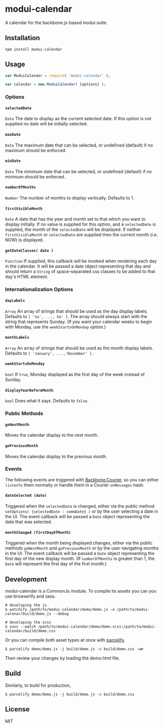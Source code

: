 # modui-calendar

A calendar for the backbone.js-based modui suite.

## Installation

```
npm install modui-calendar
```

## Usage

```javascript
var ModuiCalendar = require( 'modui-calendar' );

var calendar = new ModuiCalendar( [options] );
```

### Options

#### `selectedDate`

`Date` The date to display as the current selected date. If this option is not supplied no date will be initially selected.

#### `maxDate`

`Date` The maximum date that can be selected, or undefined (default) if no maximum should be enforced.

#### `minDate`

`Date` The minimum date that can be selected, or undefined (default) if no minimum should be enforced.

#### `numberOfMonths`

`Number` The number of months to display vertically. Defaults to 1.

#### `firstVisibleMonth`

`Date` A date that has the year and month set to that which you want to display initially. If no value is supplied for this option, and a `selectedDate` is supplied, the month of the `selectedDate` will be displayed. If neither `firstVisibleMonth` or `selectedDate` are supplied then the current month (i.e. NOW) is displayed.

#### `getDateClasses( date )`

`Function` If supplied, this callback will be invoked when rendering each day in the calendar. It will be passed a date object representing that day and should return a `String` of space-separated css classes to be added to that day's HTML element.

### Internationalization Options

#### `dayLabels`

`Array` An array of strings that should be used as the day display labels. Defaults to `[ 'Su', ..., Sa' ]`. The array should always start with the string that represents Sunday. (If you want your calendar weeks to begin with Monday, use the `weekStartsOnMonday` option.)

#### `monthLabels`

`Array` An array of strings that should be used as the month display labels. Defaults to `[ 'January', ...,'December' ]`.

#### `weekStartsOnMonday`

`bool` If `true`, Monday displayed as the first day of the week instead of Sunday.

#### `displayYearBeforeMonth`

`bool` Does what it says. Defaults to `false`.

### Public Methods

#### `goNextMonth`

Moves the calendar display to the next month.

#### `goPreviousMonth`

Moves the calendar display to the previous month.

### Events

The following events are triggered with [Backbone.Courier](https://github.com/rotundasoftware/backbone.courier), so you can either `listenTo` them normally or handle them in a Courier `onMessages` hash.

#### `dateSelected (date)`

Triggered when the `selectedDate` is changed, either via the public method `setOptions( {selectedDate : someDate} )` or by the user selecting a date in the UI. The event callback will be passed a `Date` object representing the date that was selected.

#### `monthChanged (firstDayOfMonth)`

Triggered when the month being displayed changes, either via the public methods `goNextMonth` and `goPreviousMonth` or by the user navigating months in the UI. The event callback will be passed a `Date` object representing the first day of the new display month. (If `numberOfMonths` is greater than 1, the `Date` will represent the first day of the first month.)

## Development

modui-calendar is a CommonJs module. To compile its assets you can you use browserify and sass.

```
# developing the js
$ watchify /path/to/modui-calendar/demo/demo.js -o /path/to/modui-calenar/build/demo.js --debug

# developing the scss
$ sass --watch /path/to/modui-calendar/demo/demo.scss:/path/to/modui-calendar/build/demo.css
```

Or you can compile both asset types at once with [parcelify](https://github.com/rotundasoftware/parcelify),


```
$ parcelify demo/demo.js -j build/demo.js -c build/demo.css -wm
```

Then review your changes by loading the demo.html file.

## Build

Similarly, to build for production,


```
$ parcelify demo/demo.js -j build/demo.js -c build/demo.css
```

## License

MIT
